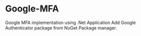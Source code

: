 # Google-MFA
Google MFA implementation using .Net Application
Add Google Authenticator package from NuGet Package manager.
